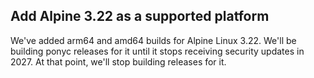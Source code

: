 ## Add Alpine 3.22 as a supported platform

We've added arm64 and amd64 builds for Alpine Linux 3.22.  We'll be building ponyc releases for it until it stops receiving security updates in 2027. At that point, we'll stop building releases for it.

